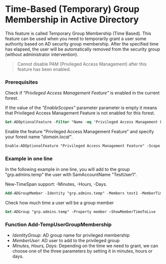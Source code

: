 # Time-Based (Temporary) Group Membership in Active Directory

This feature is called Temporary Group Membership (Time Based). This feature can be used when you need to temporarily grant a user some authority based on AD security group membership. After the specified time has elapsed, the user will be automatically removed from the security group (without administrator intervention).

> Cannot disable PAM (Privileged Access Management) after this feature has been enabled.

### Prerequisites

Check if *"Privileged Access Management Feature"* is enabled in the current forest.

If the value of the *"EnableScopes"* parameter parameter is empty it means that Privileged Access Management Feature is not enabled for this forest.
```ps
Get-ADOptionalFeature -Filter "Name -eq 'Privileged Access Management Feature'" | Select-Object "EnabledScopes"
```

Enable the feature "Privileged Access Management Feature" and specify your forest name *"domain.local"*.
```ps
Enable-ADOptionalFeature "Privileged Access Management Feature" -Scope ForestOrConfigurationSet -Target "domain.local"
```

### Example in one line

In the following example in one line, you will add to the group "grp.admins.temp" the user with SamAccountName "TestUser1".

New-TimeSpan support: -Minutes, -Hours, -Days.
```ps
Add-ADGroupMember -Identity "grp.admins.temp" -Members test1 -MemberTimeToLive (New-TimeSpan -Hours 8)
```

Check how much time a user will be a group member
```ps
Get-ADGroup "grp.admins.temp" -Property member –ShowMemberTimeToLive
```

### Function Add-TempUserGroupMembership

- *IdentityGroup*: AD group name for privileged membership 
- *MemberUser*: AD user to add to the privileged group
- *Minutes, Hours, Days*: Depending on the time we need to grant, we can choose one of the three parameters by setting it in minutes, hours or days.